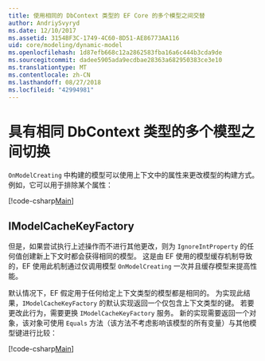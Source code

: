 ```yaml
---
title: 使用相同的 DbContext 类型的 EF Core 的多个模型之间交替
author: AndriySvyryd
ms.date: 12/10/2017
ms.assetid: 3154BF3C-1749-4C60-8D51-AE86773AA116
uid: core/modeling/dynamic-model
ms.openlocfilehash: 1d87efb668c12a2862583fba16a6c444b3cda9de
ms.sourcegitcommit: dadee5905ada9ecdbae28363a682950383ce3e10
ms.translationtype: MT
ms.contentlocale: zh-CN
ms.lasthandoff: 08/27/2018
ms.locfileid: "42994981"
---
```

# <a name="alternating-between-multiple-models-with-the-same-dbcontext-type"></a>具有相同 DbContext 类型的多个模型之间切换

`OnModelCreating` 中构建的模型可以使用上下文中的属性来更改模型的构建方式。 例如，它可以用于排除某个属性：

[!code-csharp[Main](../../../samples/core/DynamicModel/DynamicContext.cs?name=Class)]

## <a name="imodelcachekeyfactory"></a>IModelCacheKeyFactory
但是，如果尝试执行上述操作而不进行其他更改，则为 `IgnoreIntProperty` 的任何值创建新上下文时都会获得相同的模型。 这是由 EF 使用的模型缓存机制导致的，EF 使用此机制通过仅调用模型 `OnModelCreating` 一次并且缓存模型来提高性能。

默认情况下，EF 假定用于任何给定上下文类型的模型都是相同的。 为实现此结果，`IModelCacheKeyFactory` 的默认实现返回一个仅包含上下文类型的键。 若要更改此行为，需要更换 `IModelCacheKeyFactory` 服务。 新的实现需要返回一个对象，该对象可使用 `Equals` 方法（该方法不考虑影响该模型的所有变量）与其他模型键进行比较：

[!code-csharp[Main](../../../samples/core/DynamicModel/DynamicModelCacheKeyFactory.cs?name=Class)]
